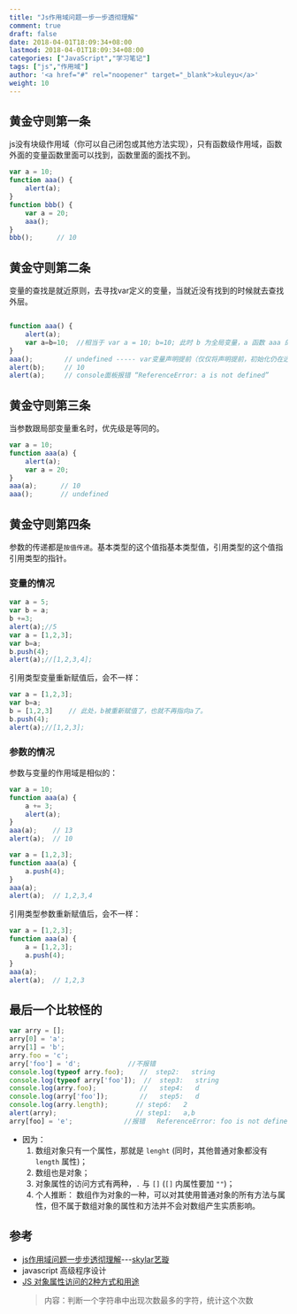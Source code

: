 ```yaml
---
title: "Js作用域问题一步一步透彻理解"
comment: true
draft: false
date: 2018-04-01T18:09:34+08:00
lastmod: 2018-04-01T18:09:34+08:00
categories: ["JavaScript","学习笔记"]
tags: ["js","作用域"]
author: '<a href="#" rel="noopener" target="_blank">kuleyu</a>'
weight: 10
---
```


## **黄金守则第一条**

js没有块级作用域（你可以自己闭包或其他方法实现），只有函数级作用域，函数外面的变量函数里面可以找到，函数里面的面找不到。

```javascript
var a = 10;
function aaa() {
	alert(a);
}
function bbb() {
	var a = 20;
	aaa();
}
bbb();      // 10
```

## **黄金守则第二条**

变量的查找是就近原则，去寻找var定义的变量，当就近没有找到的时候就去查找外层。

```javascript

function aaa() {    
	alert(a);
	var a=b=10;  //相当于 var a = 10; b=10; 此时 b 为全局变量，a 函数 aaa 的只是局部变量
}
aaa();	      // undefined ----- var变量声明提前（仅仅将声明提前，初始化仍在远处进行）
alert(b);     // 10
alert(a);     // console面板报错 “ReferenceError: a is not defined”    
```

## **黄金守则第三条**

当参数跟局部变量重名时，优先级是等同的。

```javascript
var a = 10;
function aaa(a) {
	alert(a);
	var a = 20;
}
aaa(a);      // 10
aaa();       // undefined
```

## **黄金守则第四条**

参数的传递都是`按值传递`。基本类型的这个值指基本类型值，引用类型的这个值指引用类型的指针。

### **变量的情况**

```javascript
var a = 5;
var b = a;
b +=3;
alert(a);//5
var a = [1,2,3];
var b=a;
b.push(4);
alert(a);//[1,2,3,4];
```

引用类型变量重新赋值后，会不一样：
```javascript
var a = [1,2,3];
var b=a;
b = [1,2,3]    // 此处，b被重新赋值了，也就不再指向a了。
b.push(4);
alert(a);//[1,2,3];
```

### **参数的情况**

参数与变量的作用域是相似的：

```javascript
var a = 10;
function aaa(a) {
	a += 3;
	alert(a);
}
aaa(a);    // 13
alert(a);  // 10
```


```javascript
var a = [1,2,3];
function aaa(a) {
	a.push(4);
}
aaa(a);
alert(a);  // 1,2,3,4
```

引用类型参数重新赋值后，会不一样：
```javascript
var a = [1,2,3];
function aaa(a) {
	a = [1,2,3];
	a.push(4);
}
aaa(a);
alert(a);  // 1,2,3
```


## **最后一个比较怪的**

```javascript
var arry = [];
arry[0] = 'a';
arry[1] = 'b';
arry.foo = 'c';
arry['foo'] = 'd';            //不报错
console.log(typeof arry.foo);    //  step2:   string
console.log(typeof arry['foo']);  //  step3:   string
console.log(arry.foo);           //   step4:   d
console.log(arry['foo']);        //   step5:   d
console.log(arry.length);  		// step6:   2
alert(arry);               		// step1:   a,b
arry[foo] = 'e';             //报错   ReferenceError: foo is not defined
```

- 因为：
	1. 数组对象只有一个属性，那就是 `lenght` (同时，其他普通对象都没有 `length` 属性)；
	2. 数组也是对象；
	3. 对象属性的访问方式有两种，`.` 与 `[]` (`[]` 内属性要加 `""`)；
	4. 个人推断： 数组作为对象的一种，可以对其使用普通对象的所有方法与属性，但不属于数组对象的属性和方法并不会对数组产生实质影响。


## **参考**
- [js作用域问题一步步透彻理解](https://www.cnblogs.com/skylar/p/3986087.html#comment_tip)---[skylar艺璇](http://zhangmengxue.com)
- javascript 高级程序设计
- [JS 对象属性访问的2种方式和用途](https://blog.csdn.net/shuren1991/article/details/67639250)
	> 内容：判断一个字符串中出现次数最多的字符，统计这个次数